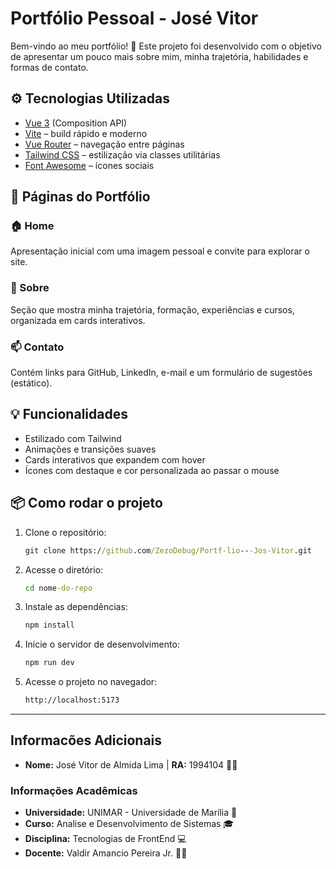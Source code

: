 # Portfólio Pessoal - José Vitor

Bem-vindo ao meu portfólio! :rocket: 
Este projeto foi desenvolvido com o objetivo de apresentar um pouco mais sobre mim, minha trajetória, habilidades e formas de contato.

## :gear: Tecnologias Utilizadas

- [Vue 3](https://vuejs.org/) (Composition API)
- [Vite](https://vitejs.dev/) – build rápido e moderno
- [Vue Router](https://router.vuejs.org/) – navegação entre páginas
- [Tailwind CSS](https://tailwindcss.com/) – estilização via classes utilitárias
- [Font Awesome](https://fontawesome.com/) – ícones sociais

## :page_facing_up: Páginas do Portfólio

### :house: Home
Apresentação inicial com uma imagem pessoal e convite para explorar o site.

### :bust_in_silhouette: Sobre
Seção que mostra minha trajetória, formação, experiências e cursos, organizada em cards interativos.

### :mailbox: Contato
Contém links para GitHub, LinkedIn, e-mail e um formulário de sugestões (estático).

## :bulb: Funcionalidades

- Estilizado com Tailwind
- Animações e transições suaves
- Cards interativos que expandem com hover
- Ícones com destaque e cor personalizada ao passar o mouse

## :package: Como rodar o projeto

1. Clone o repositório:
    ```cmd
    git clone https://github.com/ZezoDebug/Portf-lio---Jos-Vitor.git

2. Acesse o diretório:
    ```cmd
    cd nome-do-repo

3. Instale as dependências:
    ```cmd
    npm install

4. Inicie o servidor de desenvolvimento:
    ```cmd
    npm run dev

5. Acesse o projeto no navegador:
    ```cmd
    http://localhost:5173

---

## Informacões Adicionais

- **Nome:** José Vitor de Almida Lima | **RA:** 1994104 :man_technologist:

### Informações Acadêmicas
- **Universidade:** UNIMAR - Universidade de Marília :school:
- **Curso:** Analise e Desenvolvimento de Sistemas :mortar_board:
- **Disciplina:** Tecnologias de FrontEnd :computer:
- **Docente:** Valdir Amancio Pereira Jr. :man_teacher:
